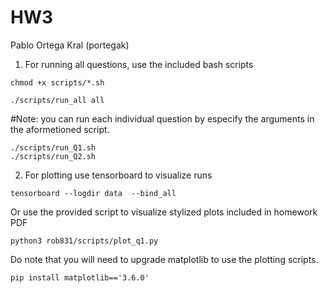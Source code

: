 # HW3

Pablo Ortega Kral (portegak)

1. For running all questions, use the included bash scripts

```
chmod +x scripts/*.sh
```

```
./scripts/run_all all
```

#Note: you can  run each individual question by especify the arguments in the aformetioned script.

```
./scripts/run_Q1.sh
./scripts/run_Q2.sh
```

2. For plotting use tensorboard to visualize runs

```
tensorboard --logdir data  --bind_all
```

Or use the provided script to visualize stylized plots included in homework PDF

```
python3 rob831/scripts/plot_q1.py
```

Do note that you will need to upgrade matplotlib to use the plotting scripts.

```
pip install matplotlib=='3.6.0'
```



